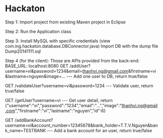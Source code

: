 Hackaton
========

Step 1: Import project from existing Maven project in Eclipse

Step 2: Run the Application class

Step 3: Install MySQL with specific credentials (view com.ing.hackaton.database.DBConnector.java)
Import DB with the dump file Dump20141111.sql

Step 4 (for the client): Those are APIs provided from the back-end: 
BASE_URL: localhost:8080
GET /addUser?username=vi&password=1234&email=thanhvi.ng@gmail.com&firstname=vi&lastname=nguyen&image=...
--- Add one user to DB, return true/false

GET /validateUser?username=vi&password=1234
--- Validate user, return true/false

GET /getUser?username=vi
--- Get user detail, return
{"username":"vi","password":"1234","email":"...","image":"thanhvi.ng@gmail.com","firstname":"vi","lastname":"nguyen","id":6}

GET /addBankAccount?username=vi&account_number=12345678&bank_holder=T.T.V.Nguyen&bank_name=TESTBANK
--- Add a bank account for an user, return true/false

